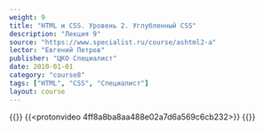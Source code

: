 ```yaml
---
weight: 9
title: "HTML и CSS. Уровень 2. Углубленный CSS"
description: "Лекция 9"
source: "https://www.specialist.ru/course/ashtml2-a"
lector: "Евгений Петров"
publisher: "ЦКО Специалист"
date: 2010-01-01
category: "course8"
tags: ["HTML", "CSS", "Специалист"]
layout: course
---
```

{{<players>}}
    {{<protonvideo 4ff8a8ba8aa488e02a7d6a569c6cb232>}}
{{</players>}}
